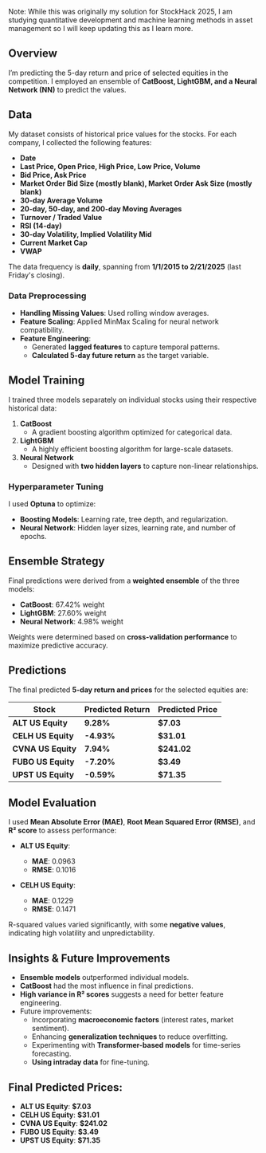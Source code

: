 Note: While this was originally my solution for StockHack 2025, I am studying quantitative development and machine learning methods in asset management so I will keep updating this as I learn more.

## Overview
I’m predicting the 5-day return and price of selected equities in the competition. I employed an ensemble of **CatBoost, LightGBM, and a Neural Network (NN)** to predict the values.

## Data
My dataset consists of historical price values for the stocks. For each company, I collected the following features:

- **Date**
- **Last Price, Open Price, High Price, Low Price, Volume**
- **Bid Price, Ask Price**
- **Market Order Bid Size (mostly blank), Market Order Ask Size (mostly blank)**
- **30-day Average Volume**
- **20-day, 50-day, and 200-day Moving Averages**
- **Turnover / Traded Value**
- **RSI (14-day)**
- **30-day Volatility, Implied Volatility Mid**
- **Current Market Cap**
- **VWAP**

The data frequency is **daily**, spanning from **1/1/2015 to 2/21/2025** (last Friday's closing). 

### Data Preprocessing
- **Handling Missing Values**: Used rolling window averages.
- **Feature Scaling**: Applied MinMax Scaling for neural network compatibility.
- **Feature Engineering**:
  - Generated **lagged features** to capture temporal patterns.
  - **Calculated 5-day future return** as the target variable.

## Model Training
I trained three models separately on individual stocks using their respective historical data:

1. **CatBoost**  
   - A gradient boosting algorithm optimized for categorical data.
2. **LightGBM**  
   - A highly efficient boosting algorithm for large-scale datasets.
3. **Neural Network**  
   - Designed with **two hidden layers** to capture non-linear relationships.

### Hyperparameter Tuning
I used **Optuna** to optimize:
- **Boosting Models**: Learning rate, tree depth, and regularization.
- **Neural Network**: Hidden layer sizes, learning rate, and number of epochs.

## Ensemble Strategy
Final predictions were derived from a **weighted ensemble** of the three models:
- **CatBoost**: 67.42% weight
- **LightGBM**: 27.60% weight
- **Neural Network**: 4.98% weight

Weights were determined based on **cross-validation performance** to maximize predictive accuracy.

## Predictions
The final predicted **5-day return and prices** for the selected equities are:

| Stock         | Predicted Return | Predicted Price |
|--------------|----------------|----------------|
| **ALT US Equity** | **9.28%** | **$7.03** |
| **CELH US Equity** | **-4.93%** | **$31.01** |
| **CVNA US Equity** | **7.94%** | **$241.02** |
| **FUBO US Equity** | **-7.20%** | **$3.49** |
| **UPST US Equity** | **-0.59%** | **$71.35** |

## Model Evaluation
I used **Mean Absolute Error (MAE)**, **Root Mean Squared Error (RMSE)**, and **R² score** to assess performance:

- **ALT US Equity**:  
  - **MAE**: 0.0963  
  - **RMSE**: 0.1016  

- **CELH US Equity**:  
  - **MAE**: 0.1229  
  - **RMSE**: 0.1471  

R-squared values varied significantly, with some **negative values**, indicating high volatility and unpredictability.

## Insights & Future Improvements
- **Ensemble models** outperformed individual models.
- **CatBoost** had the most influence in final predictions.
- **High variance in R² scores** suggests a need for better feature engineering.
- Future improvements:
  - Incorporating **macroeconomic factors** (interest rates, market sentiment).
  - Enhancing **generalization techniques** to reduce overfitting.
  - Experimenting with **Transformer-based models** for time-series forecasting.
  - **Using intraday data** for fine-tuning.

## Final Predicted Prices:
- **ALT US Equity**: **$7.03**
- **CELH US Equity**: **$31.01**
- **CVNA US Equity**: **$241.02**
- **FUBO US Equity**: **$3.49**
- **UPST US Equity**: **$71.35**

